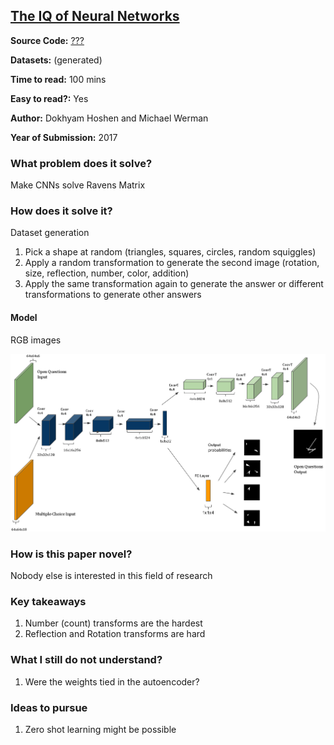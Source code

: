 ## [The IQ of Neural Networks](https://arxiv.org/abs/1710.01692)

**Source Code:** [???]()

**Datasets:** (generated)

**Time to read:** 100 mins

**Easy to read?:** Yes

**Author:** Dokhyam Hoshen and Michael Werman

**Year of Submission:** 2017

### What problem does it solve?

Make CNNs solve Ravens Matrix

### How does it solve it?

Dataset generation
1. Pick a shape at random (triangles, squares, circles, random squiggles)
2. Apply a random transformation to generate the second image (rotation, size, reflection, number, color, addition)
3. Apply the same transformation again to generate the answer or different transformations to generate other answers

#### Model

RGB images

![model](./imgs/IqOfNeuralNetworksModel.png)

### How is this paper novel?

Nobody else is interested in this field of research

### Key takeaways

1. Number (count) transforms are the hardest
2. Reflection and Rotation transforms are hard

### What I still do not understand?

1. Were the weights tied in the autoencoder?

### Ideas to pursue

1. Zero shot learning might be possible
